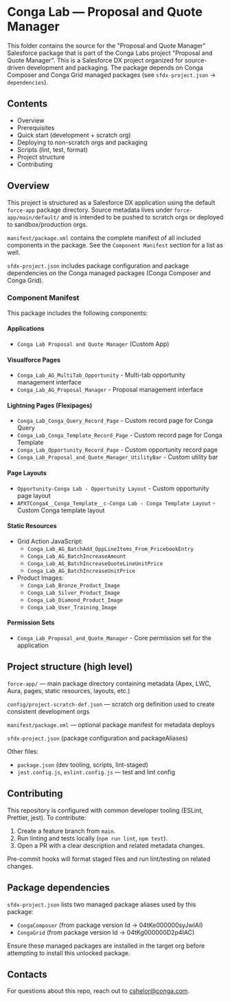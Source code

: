 # Conga Lab — Proposal and Quote Manager

This folder contains the source for the "Proposal and Quote Manager" Salesforce package that is part of the Conga Labs project "Proposal and Quote Manager".
This is a Salesforce DX project organized for source-driven development and packaging. The package depends on Conga Composer and Conga Grid managed packages (see `sfdx-project.json` -> `dependencies`).

## Contents

- Overview
- Prerequisites
- Quick start (development + scratch org)
- Deploying to non-scratch orgs and packaging
- Scripts (lint, test, format)
- Project structure
- Contributing

## Overview

This project is structured as a Salesforce DX application using the default `force-app` package directory. Source metadata lives under `force-app/main/default/` and is intended to be pushed to scratch orgs or deployed to sandbox/production orgs.

`manifest/package.xml` contains the complete manifest of all included components in the package. See the `Component Manifest` section for a list as well.

`sfdx-project.json` includes package configuration and package dependencies on the Conga managed packages (Conga Composer and Conga Grid).

### Component Manifest

This package includes the following components:

#### Applications
- `Conga Lab Proposal and Quote Manager` (Custom App)

#### Visualforce Pages
- `Conga_Lab_AG_MultiTab_Opportunity` - Multi-tab opportunity management interface
- `Conga_Lab_AG_Proposal_Manager` - Proposal management interface

#### Lightning Pages (Flexipages)
- `Conga_Lab_Conga_Query_Record_Page` - Custom record page for Conga Query
- `Conga_Lab_Conga_Template_Record_Page` - Custom record page for Conga Template
- `Conga_Lab_Opportunity_Record_Page` - Custom opportunity record page
- `Conga_Lab_Proposal_and_Quote_Manager_UtilityBar` - Custom utility bar

#### Page Layouts
- `Opportunity-Conga Lab - Opportunity Layout` - Custom opportunity page layout
- `APXTConga4__Conga_Template__c-Conga Lab - Conga Template Layout` - Custom Conga template layout

#### Static Resources
- Grid Action JavaScript:
  - `Conga_Lab_AG_BatchAdd_OppLineItems_From_PricebookEntry`
  - `Conga_Lab_AG_BatchIncreaseAmount`
  - `Conga_Lab_AG_BatchIncreaseQuoteLineUnitPrice`
  - `Conga_Lab_AG_BatchIncreaseUnitPrice`
- Product Images:
  - `Conga_Lab_Bronze_Product_Image`
  - `Conga_Lab_Silver_Product_Image`
  - `Conga_Lab_Diamond_Product_Image`
  - `Conga_Lab_User_Training_Image`

#### Permission Sets
- `Conga_Lab_Proposal_and_Quote_Manager` - Core permission set for the application

## Project structure (high level)

`force-app/` — main package directory containing metadata (Apex, LWC, Aura, pages, static resources, layouts, etc.)

`config/project-scratch-def.json` — scratch org definition used to create consistent development orgs

`manifest/package.xml` — optional package manifest for metadata deploys

`sfdx-project.json` (package configuration and packageAliases)

Other files:

- `package.json` (dev tooling, scripts, lint-staged)
- `jest.config.js`, `eslint.config.js` — test and lint config

## Contributing

This repository is configured with common developer tooling (ESLint, Prettier, jest). To contribute:

1. Create a feature branch from `main`.
2. Run linting and tests locally (`npm run lint`, `npm test`).
3. Open a PR with a clear description and related metadata changes.

Pre-commit hooks will format staged files and run lint/testing on related changes.

## Package dependencies

`sfdx-project.json` lists two managed package aliases used by this package:

- `CongaComposer` (from package version Id -> 04tKe000000syJwIAI)
- `CongaGrid` (from package version Id -> 04tKg000000D2p4IAC)

Ensure these managed packages are installed in the target org before attempting to install this unlocked package.

## Contacts

For questions about this repo, reach out to cshelor@conga.com.